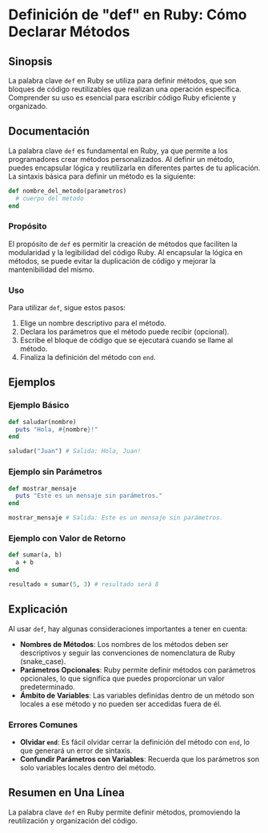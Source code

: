 <!--
Meta Description: # Definición de "def" en Ruby: Cómo Declarar Métodos ## Sinopsis La palabra clave `def` en Ruby se utiliza para definir métodos, que son bloques de có...
Meta Keywords: ruby, def, método, que, métodos
-->

# Definición de "def" en Ruby: Cómo Declarar Métodos

## Sinopsis
La palabra clave `def` en Ruby se utiliza para definir métodos, que son bloques de código reutilizables que realizan una operación específica. Comprender su uso es esencial para escribir código Ruby eficiente y organizado.

## Documentación
La palabra clave `def` es fundamental en Ruby, ya que permite a los programadores crear métodos personalizados. Al definir un método, puedes encapsular lógica y reutilizarla en diferentes partes de tu aplicación. La sintaxis básica para definir un método es la siguiente:

```ruby
def nombre_del_metodo(parametros)
  # cuerpo del método
end
```

### Propósito
El propósito de `def` es permitir la creación de métodos que faciliten la modularidad y la legibilidad del código Ruby. Al encapsular la lógica en métodos, se puede evitar la duplicación de código y mejorar la mantenibilidad del mismo.

### Uso
Para utilizar `def`, sigue estos pasos:
1. Elige un nombre descriptivo para el método.
2. Declara los parámetros que el método puede recibir (opcional).
3. Escribe el bloque de código que se ejecutará cuando se llame al método.
4. Finaliza la definición del método con `end`.

## Ejemplos
### Ejemplo Básico
```ruby
def saludar(nombre)
  puts "Hola, #{nombre}!"
end

saludar("Juan") # Salida: Hola, Juan!
```

### Ejemplo sin Parámetros
```ruby
def mostrar_mensaje
  puts "Este es un mensaje sin parámetros."
end

mostrar_mensaje # Salida: Este es un mensaje sin parámetros.
```

### Ejemplo con Valor de Retorno
```ruby
def sumar(a, b)
  a + b
end

resultado = sumar(5, 3) # resultado será 8
```

## Explicación
Al usar `def`, hay algunas consideraciones importantes a tener en cuenta:
- **Nombres de Métodos**: Los nombres de los métodos deben ser descriptivos y seguir las convenciones de nomenclatura de Ruby (snake_case).
- **Parámetros Opcionales**: Ruby permite definir métodos con parámetros opcionales, lo que significa que puedes proporcionar un valor predeterminado.
- **Ámbito de Variables**: Las variables definidas dentro de un método son locales a ese método y no pueden ser accedidas fuera de él.

### Errores Comunes
- **Olvidar `end`**: Es fácil olvidar cerrar la definición del método con `end`, lo que generará un error de sintaxis.
- **Confundir Parámetros con Variables**: Recuerda que los parámetros son solo variables locales dentro del método.

## Resumen en Una Línea
La palabra clave `def` en Ruby permite definir métodos, promoviendo la reutilización y organización del código.